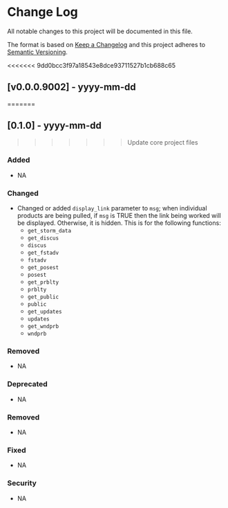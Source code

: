 # Change Log

All notable changes to this project will be documented in this file.

The format is based on [Keep a Changelog](http://keepachangelog.com/) and this project adheres to [Semantic Versioning](http://semver.org/).

<<<<<<< 9dd0bcc3f97a18543e8dce93711527b1cb688c65
## [v0.0.0.9002] - yyyy-mm-dd
=======
## [0.1.0] - yyyy-mm-dd
>>>>>>> Update core project files

### Added
  - NA

### Changed
  - Changed or added `display_link` parameter to `msg`; when individual products are being pulled, if `msg` is TRUE then the link being worked will be displayed. Otherwise, it is hidden. This is for the following functions:
    + `get_storm_data`
    + `get_discus`
    + `discus`
    + `get_fstadv`
    + `fstadv`
    + `get_posest`
    + `posest`
    + `get_prblty`
    + `prblty`
    + `get_public`
    + `public`
    + `get_updates`
    + `updates`
    + `get_wndprb`
    + `wndprb`

### Removed
  - NA

### Deprecated
  - NA

### Removed
  - NA

### Fixed
  - NA

### Security
  - NA